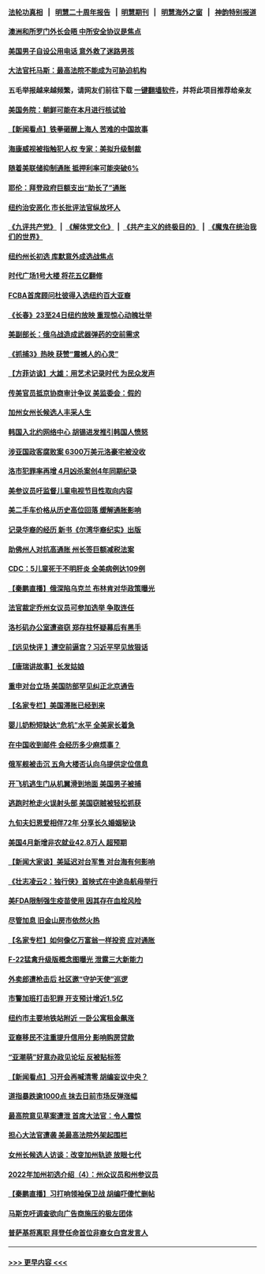 #### [法轮功真相](https://github.com/gfw-breaker/truth/blob/master/README.md?t=0) &nbsp;&nbsp;|&nbsp;&nbsp; [明慧二十周年报告](https://github.com/gfw-breaker/mh-reports/blob/master/README.md?t=0) &nbsp;&nbsp;|&nbsp;&nbsp;[明慧期刊](https://github.com/gfw-breaker/mh-qikan) &nbsp;&nbsp;|&nbsp;&nbsp; [明慧海外之窗](https://github.com/gfw-breaker/mh-news/blob/master/README.md?t=0) &nbsp;&nbsp;|&nbsp;&nbsp; [神韵特别报道](https://github.com/gfw-breaker/mh-news/blob/master/shenyun.md?t=0)
#### [澳洲和所罗门外长会晤 中所安全协议是焦点](../pages/nsc412/n13729569.md?t=05072301) 
#### [美国男子自设公用电话 意外救了迷路男孩](../pages/nsc412/n13729332.md?t=05072301) 
#### [大法官托马斯：最高法院不能成为可胁迫机构](../pages/nsc412/n13729027.md?t=05072301) 
#### 五毛举报越来越频繁，请网友们前往下载 [一键翻墙软件](https://github.com/gfw-breaker/ssr-accounts)，并将此项目推荐给亲友
#### [美国务院：朝鲜可能在本月进行核试验](../pages/nsc412/n13729373.md?t=05072301) 
#### [【新闻看点】铁拳砸醒上海人 苦难的中国故事](../pages/nsc412/n13729051.md?t=05072301) 
#### [海康威视被指触犯人权 专家：美拟升级制裁](../pages/nsc412/n13729009.md?t=05072301) 
#### [随着美联储抑制通胀 抵押利率可能突破6%](../pages/nsc412/n13729303.md?t=05072301) 
#### [耶伦：拜登政府巨额支出“助长了”通胀](../pages/nsc412/n13729086.md?t=05072301) 
#### [纽约治安恶化 市长批评法官纵放坏人](../pages/nsc412/n13729227.md?t=05072301) 
#### [《九评共产党》](https://github.com/begood0513/9ping.md/blob/master/README.md) &nbsp;|&nbsp; [《解体党文化》](../../../../jtdwh.md/blob/master/README.md)  &nbsp;|&nbsp; [《共产主义的终极目的》](../../../../gczydzjmd.md/blob/master/README.md) &nbsp;|&nbsp; [《魔鬼在统治我们的世界》](../../../../mgztzwmdsj.md/blob/master/README.md) 
#### [纽约州长初选 库默意外成选战焦点](../pages/nsc412/n13729239.md?t=05072301) 
#### [时代广场1号大楼 将花五亿翻修](../pages/nsc412/n13729234.md?t=05072301) 
#### [FCBA首席顾问杜彼得入选纽约百大亚裔](../pages/nsc412/n13729241.md?t=05072301) 
#### [《长春》23至24日纽约放映 重现惊心动魄壮举](../pages/nsc412/n13729266.md?t=05072301) 
#### [美副部长：俄乌战造成武器弹药的空前需求](../pages/nsc412/n13729217.md?t=05072301) 
#### [《抓捕3》热映 获赞“震撼人的心灵”](../pages/nsc412/n13729129.md?t=05072301) 
#### [【方菲访谈】大雄：用艺术记录时代 为民众发声](../pages/nsc412/n13728995.md?t=05072301) 
#### [传美官员抵京协商审计争议 美监委会：假的](../pages/nsc412/n13729146.md?t=05072301) 
#### [加州女州长候选人丰采人生](../pages/nsc412/n13729145.md?t=05072301) 
#### [韩国入北约网络中心 胡锡进发推引韩国人愤怒](../pages/nsc412/n13728936.md?t=05072301) 
#### [涉亚国政客腐败案 6300万美元洛豪宅被没收](../pages/nsc412/n13729128.md?t=05072301) 
#### [洛市犯罪率再增 4月凶杀案创4年同期纪录](../pages/nsc412/n13729105.md?t=05072301) 
#### [美参议员吁监督儿童电视节目性取向内容](../pages/nsc412/n13728940.md?t=05072301) 
#### [美二手车价格从历史高位回落 缓解通胀影响](../pages/nsc412/n13729026.md?t=05072301) 
#### [记录华裔的经历 新书《尔湾华裔纪实》出版](../pages/nsc412/n13729088.md?t=05072301) 
#### [助佛州人对抗高通胀 州长签巨额减税法案](../pages/nsc412/n13728979.md?t=05072301) 
#### [CDC：5儿童死于不明肝炎 全美病例达109例](../pages/nsc412/n13729016.md?t=05072301) 
#### [【秦鹏直播】俄深陷乌克兰 布林肯对华政策曝光](../pages/nsc412/n13729024.md?t=05072301) 
#### [法官裁定乔州女议员可参加选举 争取连任](../pages/nsc412/n13729028.md?t=05072301) 
#### [洛杉矶办公室遭盗窃 郑存柱怀疑幕后有黑手](../pages/nsc412/n13729081.md?t=05072301) 
#### [【远见快评 】遭空前逼宫？习近平罕见放狠话](../pages/nsc412/n13729030.md?t=05072301) 
#### [【唐瑞讲故事】长发姑娘](../pages/nsc412/n13729015.md?t=05072301) 
#### [重申对台立场 美国防部罕见纠正北京通告](../pages/nsc412/n13728959.md?t=05072301) 
#### [【名家专栏】美国滞胀已经到来](../pages/nsc412/n13728602.md?t=05072301) 
#### [婴儿奶粉短缺达“危机”水平 全美家长着急](../pages/nsc412/n13728848.md?t=05072301) 
#### [在中国收到邮件 会经历多少麻烦事？](../pages/nsc412/n13728922.md?t=05072301) 
#### [俄军舰被击沉 五角大楼否认向乌提供定位信息](../pages/nsc412/n13728849.md?t=05072301) 
#### [开飞机逃生门从机翼滑到地面 美国男子被捕](../pages/nsc412/n13728836.md?t=05072301) 
#### [逃跑时枪走火误射头部 美国窃贼被轻松抓获](../pages/nsc412/n13728455.md?t=05072301) 
#### [九旬夫妇恩爱相伴72年 分享长久婚姻秘诀](../pages/nsc412/n13728465.md?t=05072301) 
#### [美国4月新增非农就业42.8万人 超预期](../pages/nsc412/n13728839.md?t=05072301) 
#### [【新闻大家谈】美延迟对台军售 对台海有何影响](../pages/nsc412/n13728740.md?t=05072301) 
#### [《壮志凌云2：独行侠》首映式在中途岛航母举行](../pages/nsc412/n13728470.md?t=05072301) 
#### [美FDA限制强生疫苗使用 因其存在血栓风险](../pages/nsc412/n13728626.md?t=05072301) 
#### [尽管加息 旧金山房市依然火热](../pages/nsc412/n13728469.md?t=05072301) 
#### [【名家专栏】如何像亿万富翁一样投资 应对通胀](../pages/nsc412/n13727916.md?t=05072301) 
#### [F-22猛禽升级版概念图曝光 泄露三大新能力](../pages/nsc412/n13728206.md?t=05072301) 
#### [外卖郎遭枪击后 社区邀“守护天使”巡逻](../pages/nsc412/n13728407.md?t=05072301) 
#### [市警加班打击犯罪 开支预计增近1.5亿](../pages/nsc412/n13728409.md?t=05072301) 
#### [纽约市主要地铁站附近 一卧公寓租金飙涨](../pages/nsc412/n13728366.md?t=05072301) 
#### [亚裔移民不注重提升信用分 影响购房贷款](../pages/nsc412/n13728428.md?t=05072301) 
#### [“亚潮萌”好意办政见论坛 反被贴标签](../pages/nsc412/n13728437.md?t=05072301) 
#### [【新闻看点】习开会再喊清零 胡编妄议中央？](../pages/nsc412/n13728063.md?t=05072301) 
#### [道指暴跌逾1000点 抹去日前市场反弹涨幅](../pages/nsc412/n13728230.md?t=05072301) 
#### [最高院意见草案遭泄 首席大法官：令人震惊](../pages/nsc412/n13728266.md?t=05072301) 
#### [担心大法官遭袭 美最高法院外架起围栏](../pages/nsc412/n13728224.md?t=05072301) 
#### [女州长候选人访谈：改变加州轨迹 放眼七代](../pages/nsc412/n13728290.md?t=05072301) 
#### [2022年加州初选介绍（4）：州众议员和州参议员](../pages/nsc412/n13728283.md?t=05072301) 
#### [【秦鹏直播】习打响领袖保卫战 胡编吓傻忙删帖](../pages/nsc412/n13728243.md?t=05072301) 
#### [马斯克吁调查欲向广告商施压的极左团体](../pages/nsc412/n13728189.md?t=05072301) 
#### [普萨基将离职 拜登任命首位非裔女白宫发言人](../pages/nsc412/n13728137.md?t=05072301) 

----
#### [ >>> 更早内容 <<< ](../indexes/nsc412-earlier.md)
